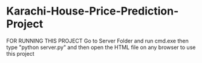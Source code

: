 # Karachi-House-Price-Prediction-Project



FOR RUNNING THIS PROJECT 
Go to Server Folder and run cmd.exe then  type "python server.py"
and then open the HTML file on any browser to use this project 
